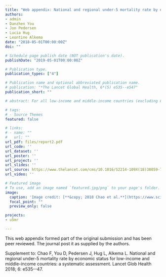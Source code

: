 ```yaml
---
title: "Web appendix: National and regional under-5 mortality rate by economic status for low-income and middle-income countries: a systematic assessment"
authors:
- admin
- Danzhen You
- Jon Pedersen
- Lucia Hug
- Leontine Alkema
date: "2018-05-01T00:00:00Z"
doi: ""

# Schedule page publish date (NOT publication's date).
publishDate: "2019-05-01T00:00:00Z"

# Publication type.
publication_types: ["4"]

# Publication name and optional abbreviated publication name.
# publication: "*The Lancet Global Health, 6*(5) e535--e547"
publication_short: ""

# abstract: For all low-income and middle-income countries (excluding China) combined, the absolute disparities in under-5 mortality rate between the poorest and richest households have narrowed significantly since 1990, whereas the relative differences have remained stable. To further narrow the rich-and-poor gap in under-5 mortality rate on the relative scale, targeted interventions that focus on the poorest populations are needed.

# tags:
# - Source Themes
featured: false

# links:
# - name: ""
#   url: ""
url_pdf: files/report2.pdf
url_code: ''
url_dataset: ''
url_poster: ''
url_project: ''
url_slides: ''
url_source: https://www.thelancet.com/cms/10.1016/S2214-109X(18)30059-7/attachment/32b25f53-b21b-4cf0-9e99-7da1cf01c728/mmc1.pdf
url_video: ''

# Featured image
# To use, add an image named `featured.jpg/png` to your page's folder. 
image:
  caption: 'Image credit: [**&copy; 2018 Chao et al.**](https://www.sciencedirect.com/science/article/pii/S2214109X18300597)'
  focal_point: ""
  preview_only: false

projects:
- u5mr

---
```

This web appendix formed part of the original submission and has been peer reviewed. The journal post it as supplied by the authors.

Supplement to: Chao F, You D, Pedersen J, Hug L, Alkema L. National and regional
under-5 mortality rate by economic status for low-income and middle-income
countries: a systematic assessment. Lancet Glob Health 2018; 6: e535--47.
